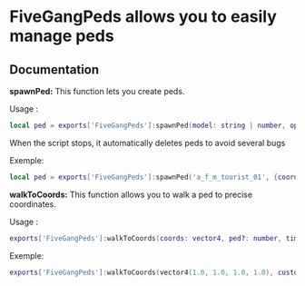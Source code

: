 # FiveGangPeds allows you to easily manage peds

## Documentation

__spawnPed:__
This function lets you create peds. 

Usage :
```lua
local ped = exports['FiveGangPeds']:spawnPed(model: string | number, options?: {coords?: vector4, scenario?: string})
 ```
When the script stops, it automatically deletes peds to avoid several bugs


Exemple:
```lua
local ped = exports['FiveGangPeds']:spawnPed('a_f_m_tourist_01', {coords = vector4(1.0, 1.0, 1.0, 1.0), scenario = 'WORLD_HUMAN_MUSICIAN'})
 ```

__walkToCoords:__
This function allows you to walk a ped to precise coordinates. 

Usage :
```lua
exports['FiveGangPeds']:walkToCoords(coords: vector4, ped?: number, timeout: number = 5000)
 ```

Exemple:
```lua
exports['FiveGangPeds']:walkToCoords(vector4(1.0, 1.0, 1.0, 1.0), customPed, 4000)
 ```



